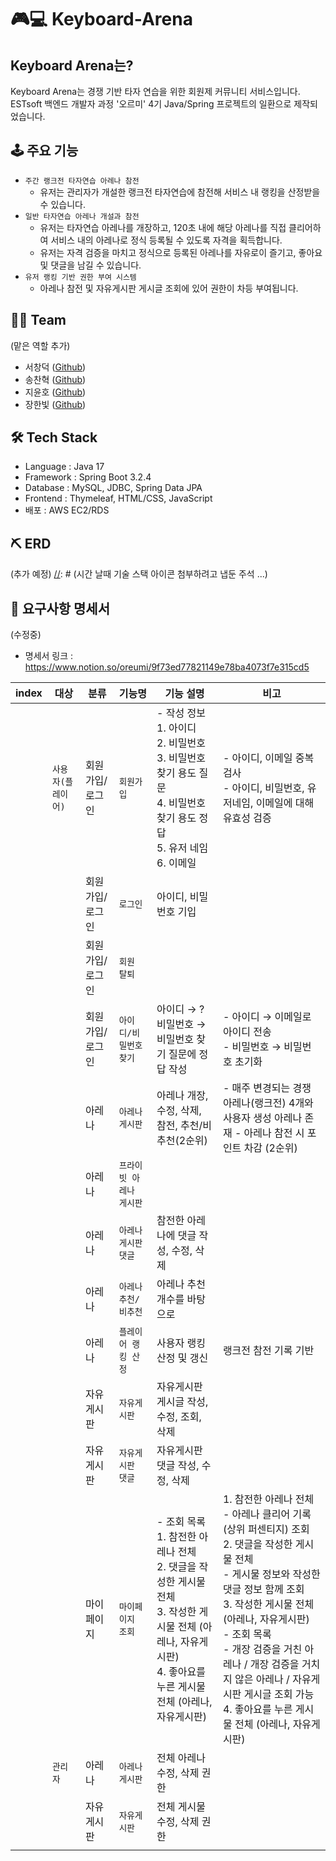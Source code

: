 # 🎮💻 Keyboard-Arena
## Keyboard Arena는? <br>
Keyboard Arena는 경쟁 기반 타자 연습을 위한 회원제 커뮤니티 서비스입니다.<br>
ESTsoft 백엔드 개발자 과정 '오르미' 4기 Java/Spring 프로젝트의 일환으로 제작되었습니다.

## 🕹 주요 기능
- `주간 랭크전 타자연습 아레나 참전 `
  - 유저는 관리자가 개설한 랭크전 타자연습에 참전해 서비스 내 랭킹을 산정받을 수 있습니다. 
- `일반 타자연습 아레나 개설과 참전`
  - 유저는 타자연습 아레나를 개장하고, 120초 내에 해당 아레나를 직접 클리어하여 서비스 내의 아레나로 정식 등록될 수 있도록 자격을 획득합니다.
  - 유저는 자격 검증을 마치고 정식으로 등록된 아레나를 자유로이 즐기고, 좋아요 및 댓글을 남길 수 있습니다. 
- `유저 랭킹 기반 권한 부여 시스템`
    - 아레나 참전 및 자유게시판 게시글 조회에 있어 권한이 차등 부여됩니다.
 
## 🤼‍♂️ Team
(맡은 역할 추가)
- 서창덕 ([Github](https://github.com/Garodden))
- 송찬혁 ([Github](https://github.com/songchanyok))
- 지윤호 ([Github](https://github.com/UUUUUKnow))
- 장한빛 ([Github](https://github.com/biiit4894))
 
## 🛠 Tech Stack
- Language : Java 17
- Framework : Spring Boot 3.2.4
- Database : MySQL, JDBC, Spring Data JPA
- Frontend : Thymeleaf, HTML/CSS, JavaScript
- 배포 : AWS EC2/RDS

## ⛏ ERD
(추가 예정)
[//]: # (시간 날때 기술 스택 아이콘 첨부하려고 냅둔 주석 ...)

[//]: # (- https://camo.githubusercontent.com/b0648ef7a9b6980ea27c1caaeb06d5c8503dbb4f9b4d9d7ca1df60a5edc14340/68747470733a2f2f696d672e736869656c64732e696f2f62616467652f6a6176612d2532334544384230302e7376673f7374796c653d666f722d7468652d6261646765266c6f676f3d6f70656e6a646b266c6f676f436f6c6f723d7768697465)

[//]: # (  https://camo.githubusercontent.com/42dd3f9f9345fb4a3e1a24d0483c62ac853b227b6bec314dbd09aa0d9edc9671/68747470733a2f2f696d672e736869656c64732e696f2f62616467652f737072696e67626f6f742d3644423333463f7374796c653d666f722d7468652d6261646765266c6f676f3d737072696e67626f6f74266c6f676f436f6c6f723d7768697465)

[//]: # (- <img src="https://img.shields.io/badge/Java-ED8B00?style=for-the-badge&logo=java&logoColor=white">)

[//]: # (<img src="https://img.shields.io/badge/SpringBoot-6DB33F?style=flat-square&logo=Spring&logoColor=white">)

[//]: # (<img src="https://img.shields.io/badge/HTML-E34F26?style=for-the-badge&logo=html&logoColor=white">)

[//]: # (<img src="https://img.shields.io/badge/CSS-1572B6?style=for-the-badge&logo=css&logoColor=white">)

[//]: # (<img src="https://img.shields.io/badge/JavaScript-F7DF1E?style=for-the-badge&logo=javascript&logoColor=black">)

[//]: # (<img src="https://shields.io/badge/MySQL-lightgrey?logo=mysql&style=plastic&logoColor=white&labelColor=blue">)

[//]: # (<img src="">)

## 📑 요구사항 명세서
(수정중)

- 명세서 링크 : https://www.notion.so/oreumi/9f73ed77821149e78ba4073f7e315cd5

| index | 대상       |분류      |기능명         | 기능 설명                                                                                            | 비고                                                                                                                                                                                                                                          |
|-------|----------|--------|------------|--------------------------------------------------------------------------------------------------|---------------------------------------------------------------------------------------------------------------------------------------------------------------------------------------------------------------------------------------------|
|       | `사용자(플레이어)` |회원가입/로그인|`회원가입`        | - 작성 정보<br>1. 아이디<br>2. 비밀번호<br> 3. 비밀번호 찾기 용도 질문 <br>4. 비밀번호 찾기 용도 정답 <br>5. 유저 네임<br>6. 이메일                       | - 아이디, 이메일 중복검사 <br>- 아이디, 비밀번호, 유저네임, 이메일에 대해 유효성 검증                                                                                                                                                                                       |
|       |          |회원가입/로그인|`로그인`         | 아이디, 비밀번호 기입                                                                                     |                                                                                                                                                                                                                                             |
|       |          |회원가입/로그인|`회원 탈퇴`       |                                                                                                  |                                                                                                                                                                                                                                             |
|       |          |회원가입/로그인|`아이디/비밀번호 찾기` | 아이디 → ? 비밀번호 → 비밀번호 찾기 질문에 정답 작성                                                                 | - 아이디 → 이메일로 아이디 전송 <br>- 비밀번호 → 비밀번호 초기화                                                                                                                                                                                                       |
|       |          |아레나     |`아레나 게시판`     | 아레나 개장, 수정, 삭제, 참전, 추천/비추천(2순위)                                                                  | - 매주 변경되는 경쟁 아레나(랭크전) 4개와 사용자 생성 아레나 존재 - 아레나 참전 시 포인트 차감 (2순위)                                                                                                                                                                             |
|       |          |아레나     |`프라이빗 아레나 게시판`|                                                                                                  |                                                                                                                                                                                                                                             |
|       |          |아레나     |`아레나 게시판 댓글`  | 참전한 아레나에 댓글 작성, 수정, 삭제                                                                           |                                                                                                                                                                                                                                             |
|       |          |아레나     |`아레나 추천/비추천`  | 아레나 추천 개수를 바탕으로                                                                                  |                                                                                                                                                                                                                                             |
|       |          |아레나     |`플레이어 랭킹 산정`  | 사용자 랭킹 산정 및 갱신                                                                                   | 랭크전 참전 기록 기반                                                                                                                                                                                                                                |
|       |          |자유게시판   |`자유게시판`       | 자유게시판 게시글 작성, 수정, 조회, 삭제                                                                         |                                                                                                                                                                                                                                             |
|       |          |자유게시판   |`자유게시판 댓글`    | 자유게시판 댓글 작성, 수정, 삭제                                                                              |                                                                                                                                                                                                                                             |
|       |          |마이페이지   |`마이페이지 조회`    | - 조회 목록 <br>1. 참전한 아레나 전체 <br>2. 댓글을 작성한 게시물 전체 <br>3. 작성한 게시물 전체 (아레나, 자유게시판) <br>4. 좋아요를 누른 게시물 전체 (아레나, 자유게시판) | 1. 참전한 아레나 전체 <br>  - 아레나 클리어 기록(상위 퍼센티지) 조회  <br>2. 댓글을 작성한 게시물 전체 <br>- 게시물 정보와 작성한 댓글 정보 함께 조회 <br>3. 작성한 게시물 전체 (아레나, 자유게시판) <br>- 조회 목록   <br>- 개장 검증을 거친 아레나 / 개장 검증을 거치지 않은 아레나 / 자유게시판 게시글 조회 가능 <br>4. 좋아요를 누른 게시물 전체 (아레나, 자유게시판) |
|       | `관리자`      |아레나     |`아레나 게시판`     | 전체 아레나 수정, 삭제 권한                                                                                 |                                                                                                                                                                                                                                             |
|       |          |자유게시판   |`자유게시판`       | 전체 게시물 수정, 삭제 권한                                                                                 |                                                                                                                                                                                                                                             |
|       |          |        |            |                                                                                                  |                                                                                                                                                                                                                                             |
